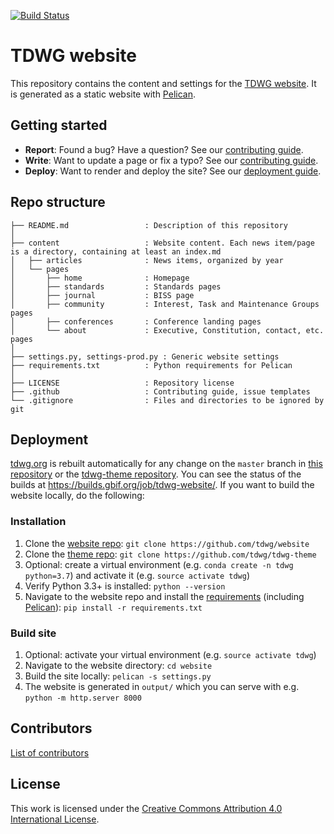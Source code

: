 [![Build Status](https://builds.gbif.org/job/tdwg-jekyll-website/badge/icon?style=flat-square)](https://builds.gbif.org/job/tdwg-jekyll-website/)

# TDWG website

This repository contains the content and settings for the [TDWG website](https://www.tdwg.org/). It is generated as a static website with [Pelican](http://docs.getpelican.com/).

## Getting started

* **Report**: Found a bug? Have a question? See our [contributing guide](.github/CONTRIBUTING.md).
* **Write**: Want to update a page or fix a typo? See our [contributing guide](.github/CONTRIBUTING.md).
* **Deploy**: Want to render and deploy the site? See our [deployment guide](#deployment).

## Repo structure

```
├── README.md                 : Description of this repository
│
├── content                   : Website content. Each news item/page is a directory, containing at least an index.md
│   ├── articles              : News items, organized by year
│   └── pages
│       ├── home              : Homepage
│       ├── standards         : Standards pages
│       ├── journal           : BISS page
│       ├── community         : Interest, Task and Maintenance Groups pages
│       ├── conferences       : Conference landing pages
│       └── about             : Executive, Constitution, contact, etc. pages
│
├── settings.py, settings-prod.py : Generic website settings
├── requirements.txt          : Python requirements for Pelican
│
├── LICENSE                   : Repository license
├── .github                   : Contributing guide, issue templates
└── .gitignore                : Files and directories to be ignored by git
```

## Deployment

[tdwg.org](https://www.tdwg.org) is rebuilt automatically for any change on the `master` branch in [this repository](https://github.com/tdwg/website) or the [tdwg-theme repository](https://github.com/tdwg/tdwg-theme). You can see the status of the builds at <https://builds.gbif.org/job/tdwg-website/>. If you want to build the website locally, do the following:

### Installation

1. Clone the [website repo](https://github.com/tdwg/website): `git clone https://github.com/tdwg/website`
2. Clone the [theme repo](https://github.com/tdwg/tdwg-theme): `git clone https://github.com/tdwg/tdwg-theme`
3. Optional: create a virtual environment (e.g. `conda create -n tdwg python=3.7`) and activate it (e.g. `source activate tdwg`)
4. Verify Python 3.3+ is installed: `python --version`
5. Navigate to the website repo and install the [requirements](requirements.txt) (including [Pelican](http://docs.getpelican.com/en/stable/install.html)): `pip install -r requirements.txt`

### Build site

1. Optional: activate your virtual environment (e.g. `source activate tdwg`)
2. Navigate to the website directory: `cd website`
3. Build the site locally: `pelican -s settings.py`
4. The website is generated in `output/` which you can serve with e.g. `python -m http.server 8000`

## Contributors

[List of contributors](https://github.com/tdwg/website/contributors)

## License

This work is licensed under the [Creative Commons Attribution 4.0 International License](https://creativecommons.org/licenses/by/4.0/).

